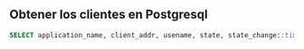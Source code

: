 ## Obtener los clientes en Postgresql
```sql
SELECT application_name, client_addr, usename, state, state_change::timestamptz(0) FROM pg_stat_activity where backend_type='client backend' order by state_change desc;
```